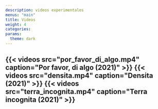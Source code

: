 ```yaml
---
description: videos experimentales
menus: "main"
title: Videos
weight: 4
categories:
params:
  theme: dark
---
```

{{< videos src="por_favor_di_algo.mp4" caption="Por favor, di algo (2021)" >}}
{{< videos src="densita.mp4" caption="Densita (2021)" >}}
{{< videos src="terra_incognita.mp4" caption="Terra incognita (2021)" >}}
---
